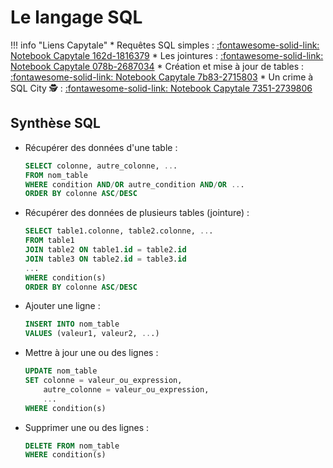 # Le langage SQL

!!! info "Liens Capytale"
    * Requêtes SQL simples : [:fontawesome-solid-link: Notebook Capytale 162d-1816379](https://capytale2.ac-paris.fr/web/c/162d-1816379)
    * Les jointures : [:fontawesome-solid-link: Notebook Capytale 078b-2687034](https://capytale2.ac-paris.fr/web/c/078b-2687034)
    * Création et mise à jour de tables : [:fontawesome-solid-link: Notebook Capytale 7b83-2715803](https://capytale2.ac-paris.fr/web/c/7b83-2715803)
    * Un crime à SQL City 🕵️ : [:fontawesome-solid-link: Notebook Capytale 7351-2739806](https://capytale2.ac-paris.fr/web/c/7351-2739806)


## Synthèse SQL

* Récupérer des données d'une table :

    ```sql
    SELECT colonne, autre_colonne, ...
    FROM nom_table
    WHERE condition AND/OR autre_condition AND/OR ...
    ORDER BY colonne ASC/DESC
    ```

* Récupérer des données de plusieurs tables (jointure) :
  
    ```sql
    SELECT table1.colonne, table2.colonne, ...
    FROM table1
    JOIN table2 ON table1.id = table2.id
    JOIN table3 ON table2.id = table3.id
    ...
    WHERE condition(s)
    ORDER BY colonne ASC/DESC
    ```

* Ajouter une ligne :

    ```sql
    INSERT INTO nom_table
    VALUES (valeur1, valeur2, ...)
    ```

* Mettre à jour une ou des lignes :

    ```sql
    UPDATE nom_table
    SET colonne = valeur_ou_expression, 
        autre_colonne = valeur_ou_expression, 
        ...
    WHERE condition(s)
    ```

* Supprimer une ou des lignes :

    ```sql
    DELETE FROM nom_table
    WHERE condition(s)
    ```